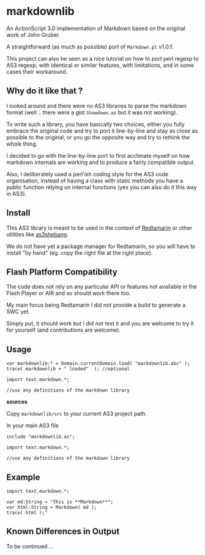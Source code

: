 markdownlib
===========

An ActionScript 3.0 implementation of Markdown based on the
original work of John Gruber.

A straightforward (as much as possible) port of `Markdown.pl` v*1.0.1*.

This project can also be seen as a nice tutorial on how to port perl regexp
to AS3 regexp, with identical or similar features, with limitations, and
in some cases their workaround.


Why do it like that ?
---------------------

I looked around and there were no AS3 libraries to parse the markdown format
(well .. there were a gist `Showdown.as` but it was not working).

To write such a library, you have basically two choices, either you fully
embrace the original code and try to port it line-by-line and stay as
close as possible to the original, or you go the opposite way and try
to rethink the whole thing.

I decided to go with the line-by-line port to first acclimate myself
on how markdown internals are working and to produce a fairly
compatible output.

Also, I deliberately used a perl'ish coding style for the AS3 code organisation,
instead of having a class with static methods you have a public function relying
on internal functions (yes you can also do it this way in AS3).


Install
-------

This AS3 library is meant to be used in the context of [Redtamarin](https://github.com/Corsaair/redtamarin)
or other utilities like [as3shebang](https://github.com/Corsaair/as3shebang).

We do not have yet a package manager for Redtamarin, so you will have
to install "by hand" (eg. copy the right file at the right place).


Flash Platform Compatibility
----------------------------

The code does not rely on any particular API or features not available
in the Flash Player or AIR and so should work there too.

My main focus being Redtamarin I did not provide a build to generate a SWC yet.

Simply put, it should work but I did not test it and you are welcome to try it
for yourself (and contributions are welcome).


Usage
-----

```as3
var markdownlib:* = Domain.currentDomain.load( "markdownlib.abc" );
trace( markdownlib + " loaded"  ); //optional

import text.markdown.*;

//use any definitions of the markdown library
```

**sources**

Copy `markdownlib/src` to your current AS3 project path.

In your main AS3 file
```as3
include "markdownlib.as";

import text.markdown.*;

//use any definitions of the markdown library
```


Example
-------

```as3
import text.markdown.*;

var md:String = "This is **Markdown**";
var html:String = Markdown( md );
trace( html );"

```


Known Differences in Output
---------------------------

To be continued ...



